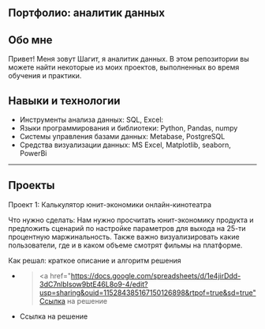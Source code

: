 Портфолио: аналитик данных
----------------------------------------------------------------------------------------------------------------------------------------------------
Обо мне
----------------------------------------------------------------------------------------------------------------------------------------------------
Привет! Меня зовут Шагит, я аналитик данных. В этом репозитории вы можете найти некоторые из моих проектов, выполненных во время обучения и практики.

Навыки и технологии
----------------------------------------------------------------------------------------------------------------------------------------------------
- Инструменты анализа данных: SQL, Excel:
- Языки программирования и библиотеки: Python, Pandas, numpy
- Системы управления базами данных: Metabase, PostgreSQL
- Средства визуализации данных: MS Excel, Matplotlib, seaborn, PowerBi
----------------------------------------------------------------------------------------------------------------------------------------------------
Проекты
----------------------------------------------------------------------------------------------------------------------------------------------------
Проект 1: Калькулятор юнит-экономики онлайн-кинотеатра

Что нужно сделать:
Нам нужно просчитать юнит-экономику продукта и предложить сценарий по настройке параметров для выхода на 25-ти процентную маржинальность. Также важно визуализировать какие пользователи, где и в каком объеме смотрят фильмы на платформе.

Как решал: краткое описание и алгоритм решения 
- > <a href="https://docs.google.com/spreadsheets/d/1e4jirDdd-3dC7nlbIsow9btE46L8o9-4/edit?usp=sharing&ouid=115284385167150126898&rtpof=true&sd=true"Ссылка на решение</a>
- Ссылка на решение 
